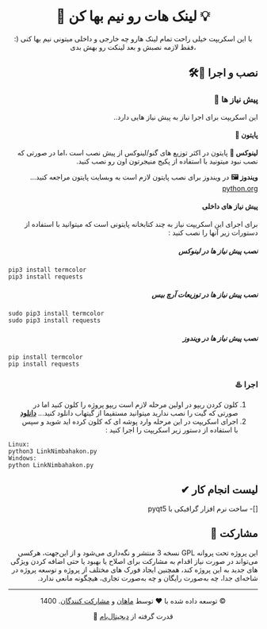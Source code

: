 <div align="center">

# 👀 لینک هات رو نیم بها کن 💡

:) با این اسکریپت خیلی راحت تمام لینک هارو چه خارجی و داخلی میتونی نیم بها کنی ،فقط لازمه نصبش و بعد لینکت رو بهش بدی
 
</div>
<div dir="rtl">

 ## نصب و اجرا 🧰🛠

### پیش نیاز ها 🔌

این اسکریپت برای اجرا نیاز به پیش نیاز هایی دارد..

#### پایتون 🐍

**لینوکس 🐧** پایتون در اکثر توزیع های گنو/لینوکس از پیش نصب است ،اما در صورتی که نصب نبود میتونید با استفاده از پکیج منیجرتون اون رو نصب کنید.

**ویندوز 🖼** در ویندوز برای نصب پایتون لازم است به وبسایت پایتون مراجعه کنید... [python.org](https://python.org)

#### پیش نیاز های داخلی 

برای اجرای این اسکریپت نیاز به چند کتابخانه پایتونی است که میتوانید با استفاده از دستورات زیر آنها را نصب کنید :

##### نصب پیش نیاز ها در لینوکس  
<div dir="ltr">

```
pip3 install termcolor
pip3 install requests
```
</div>
 
##### نصب پیش نیاز ها در توزیعات آرچ بیس  
<div dir="ltr">

```
sudo pip3 install termcolor
sudo pip3 install requests
```
</div>

##### نصب پیش نیاز ها در ویندوز  
<div dir="ltr">

```
pip install termcolor
pip install requests
```
</div>
 
### اجرا ♨️

1. کلون کردن ریپو
در اولین مرحله لازم است ریپو پروژه را کلون کنید اما در صورتی که گیت را نصب ندارید میتوانید مستقیما از گیتهاب دانلود کنید... **[دانلود](https://github.com/mdpe-ir/link-nim-baha-kon/archive/refs/heads/main.zip)**
2. اجرای اسکریپت
در این مرحله وارد پوشه ای که کلون کرده اید شوید و سپس با استفاده از دستور زیر اسکریپت را اجرا کنید :

<div dir="ltr">
 
```
Linux:
python3 LinkNimbahakon.py
Windows:
python LinkNimbahakon.py
```
</div>

## لیست انجام کار ✔  
[]- ساخت نرم افزار گرافیکی با pyqt5 

## مشارکت 🤝

این پروژه تحت پروانه GPL نسخه 3 منتشر و نگه‌داری می‌شود و از این‌جهت، هرکسی می‌تواند در صورت نیاز اقدام به مشارکت برای اصلاح یا بهبود یا حتی اضافه کردن ویژگی های جدید به این پروژه کند، همچنین ایجاد فورک های مختلف از پروژه و توسعه پروژه در شاخه‌ای جدا، چه به‌صورت رایگان و چه به‌صورت تجاری، هیچگونه مانعی ندارد.

</div>
<div align="center">

---



توسعه داده شده با ❤️ توسط  [ماهان](https://github.com/mdpe-ir) و [مشارکت کنندگان](https://github.com/mdpe-ir/link-nim-baha-kon/graphs/contributors). 1400 ©

💪 قدرت گرفته از [دیجیتال‌بام](https://www.digitalbam.ir)
